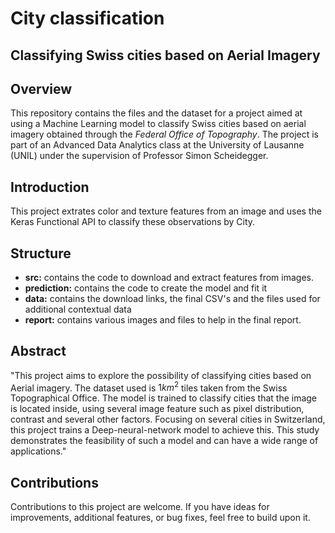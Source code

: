 # City classification 
## Classifying Swiss cities based on Aerial Imagery

## Overview
This repository contains the files and the dataset for a project aimed at using a Machine Learning model to classify Swiss cities based on aerial imagery obtained through the *Federal Office of Topography*. The project is part of an Advanced Data Analytics class at the University of Lausanne (UNIL) under the supervision of Professor Simon Scheidegger.

## Introduction 

This project extrates color and texture features from an image and uses the Keras Functional API to classify these observations by City. 

## Structure

- **src:** contains the code to download and extract features from images.
- **prediction:** contains the code to create the model and fit it
- **data:** contains the download links, the final CSV's and the files used for additional contextual data
- **report:** contains various images and files to help in the final report.

## Abstract

"This project aims to explore the possibility of classifying cities based on Aerial imagery. The dataset used is $1km^2$ tiles taken from the Swiss Topographical Office. The model is trained to classify cities that the image is located inside, using several image feature such as pixel distribution, contrast and several other factors. 
Focusing on several cities in Switzerland, this project trains a Deep-neural-network model to achieve this.
This study demonstrates the feasibility of such a model and can have a wide range of applications."

## Contributions
Contributions to this project are welcome. If you have ideas for improvements, additional features, or bug fixes, feel free to build upon it.

